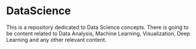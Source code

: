 # DataScience
This is a repository dedicated to Data Science concepts. There is going to be content related to Data Analysis, Machine Learning, Visualization, Deep Learning and any other relevant content.
